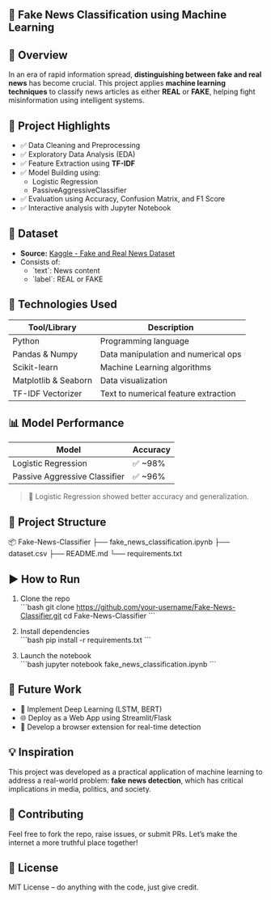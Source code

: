 ## 📰 Fake News Classification using Machine Learning


## 📌 Overview

In an era of rapid information spread, **distinguishing between fake and real news** has become crucial. This project applies **machine learning techniques** to classify news articles as either **REAL** or **FAKE**, helping fight misinformation using intelligent systems.

## 🚀 Project Highlights

- ✅ Data Cleaning and Preprocessing
- ✅ Exploratory Data Analysis (EDA)
- ✅ Feature Extraction using **TF-IDF**
- ✅ Model Building using:
  - Logistic Regression
  - PassiveAggressiveClassifier
- ✅ Evaluation using Accuracy, Confusion Matrix, and F1 Score
- ✅ Interactive analysis with Jupyter Notebook

## 📂 Dataset

- **Source:** [Kaggle - Fake and Real News Dataset](https://www.kaggle.com/clmentbisaillon/fake-and-real-news-dataset)
- Consists of:
  - \`text\`: News content
  - \`label\`: REAL or FAKE

## 🧠 Technologies Used

| Tool/Library       | Description                          |
|--------------------|--------------------------------------|
| Python             | Programming language                 |
| Pandas & Numpy     | Data manipulation and numerical ops  |
| Scikit-learn       | Machine Learning algorithms          |
| Matplotlib & Seaborn| Data visualization                  |
| TF-IDF Vectorizer  | Text to numerical feature extraction |

## 📊 Model Performance

| Model                     | Accuracy   |
|---------------------------|------------|
| Logistic Regression       | ✅ ~98%     |
| Passive Aggressive Classifier | ✅ ~96% |

> 📌 Logistic Regression showed better accuracy and generalization.

## 📁 Project Structure


📦 Fake-News-Classifier
├── fake_news_classification.ipynb
├── dataset.csv
├── README.md
└── requirements.txt


## ▶️ How to Run

1. Clone the repo  
   \`\`\`bash
   git clone https://github.com/your-username/Fake-News-Classifier.git
   cd Fake-News-Classifier
   \`\`\`

2. Install dependencies  
   \`\`\`bash
   pip install -r requirements.txt
   \`\`\`

3. Launch the notebook  
   \`\`\`bash
   jupyter notebook fake_news_classification.ipynb
   \`\`\`

## 🎯 Future Work

- 🧠 Implement Deep Learning (LSTM, BERT)
- 🌐 Deploy as a Web App using Streamlit/Flask
- 📱 Develop a browser extension for real-time detection

## 💡 Inspiration

This project was developed as a practical application of machine learning to address a real-world problem: **fake news detection**, which has critical implications in media, politics, and society.

## 🤝 Contributing

Feel free to fork the repo, raise issues, or submit PRs. Let’s make the internet a more truthful place together!

## 📜 License

MIT License – do anything with the code, just give credit.

